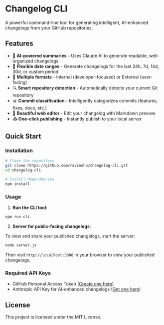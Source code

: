 # Changelog CLI

A powerful command-line tool for generating intelligent, AI-enhanced changelogs from your GitHub repositories.

## Features

- 🤖 **AI-powered summaries** - Uses Claude AI to generate readable, well-organized changelogs
- 📅 **Flexible date ranges** - Generate changelogs for the last 24h, 7d, 14d, 30d, or custom period
- 🎯 **Multiple formats** - Internal (developer-focused) or External (user-facing)
- 🔍 **Smart repository detection** - Automatically detects your current Git repository
- 📊 **Commit classification** - Intelligently categorizes commits (features, fixes, docs, etc.)
- 📝 **Beautiful web editor** - Edit your changelog with Markdown preview
- 📤 **One-click publishing** - Instantly publish to your local server

## Quick Start

### Installation

```bash
# Clone the repository
git clone https://github.com/ravinahp/changelog-cli.git
cd changelog-cli

# Install dependencies
npm install
```

### Usage

1. **Run the CLI tool**:

```bash
npm run cli
```

2. **Server for public-facing changelogs**:

To view and share your published changelogs, start the server:

```bash
node server.js
```

Then visit `http://localhost:3000` in your browser to view your published changelogs.

### Required API Keys

- GitHub Personal Access Token ([Create one here](https://github.com/settings/tokens))
- Anthropic API Key for AI-enhanced changelogs ([Get one here](https://console.anthropic.com/))

## License

This project is licensed under the MIT License.
